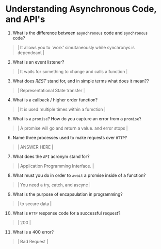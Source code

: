 # Understanding Asynchronous Code, and API's
01. What is the difference between `asynchronous` code and `synchronous` code?

  > | It allows you to 'work' simutaneously while synchronys is dependeant |

02. What is an event listener?

  > | It waits for something to change and calls a function |

03. What does *REST* stand for, and in simple terms what does it mean??

  > | Representational State transfer |

04. What is a callback / higher order function?

  > | It is used multiple times within a fumction |

05. What is a `promise`? How do you capture an error from a `promise`?

  > | A promise will go and return a value. and error stops |

06. Name three processes used to make requests over `HTTP`?

  > | ANSWER HERE |

07. What does the `API` acronym stand for?

  > | Application Programming Interface. |

08. What must you do in order to `await` a promise inside of a function?

  > | You need a try, catch, and ascync |

09. What is the purpose of encapsulation in programming?

  > | to secure data |

10. What is `HTTP` response code for a successful request?

  > |  200 |

11. What is a 400 error?

  > | Bad Request |
